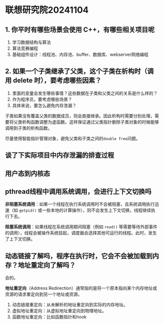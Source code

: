 # 联想研究院20241104

## 1. 你平时有哪些场景会使用 C++，有哪些相关项目呢

1. 学习数据结构与算法
2. 算法竞赛编程
3. 基础组件设计：线程池、内存池、buffer、数据库、webserver网络编程





## 2. 如果一个子类继承了父类，这个子类在析构时（调用 delete 时），要考虑哪些因素？

1. 里面的变量会发生哪些事情？这些数据在子类和父类之间的关系是什么样的？
2. 作为程序员，要考虑哪些场景？
3. 具体来说，要怎么避免内存泄漏？

子类如果没有覆盖父类的数据成员，则会直接继承。因此析构时需要分别处理，需要将父类析构函数调整为虚函数。这样保证通过父类指针删除子类对象的时候能够调用到子类的析构函数。

尽量使用智能指针管理对象，避免父类和子类之间的`double free`问题。



## 谈了下实际项目中内存泄漏的排查过程





## 用户态到内核态



## pthread线程中调用系统调用，会进行上下文切换吗

**非阻塞系统调用**：如果一个线程在执行系统调用时不会被阻塞，且系统调用执行迅速（如 `getpid()` 或一些本地的计算操作），则不会发生上下文切换，线程继续执行下去。

**阻塞系统调用**：如果线程在系统调用期间阻塞（例如 `read()` 等需要等待外部事件的调用），线程会被操作系统挂起，调度器会选择其他可运行的线程。此时，发生了上下文切换。







## 动态链接了解吗，程序在执行时，它会不会被加载到内存？地址重定向了解吗？

会的。

**地址重定向**（Address Redirection）通常指的是将一个原本指向某个内存地址或资源的请求重定向到另一个地址或资源。

1. 动态链接重定向：从未解析的地址重定向到实际的内存地址。
2. 虚拟地址重定向：从虚拟地址重定向到物理地址。
3. 函数地址重定向：比如函数指针和hook